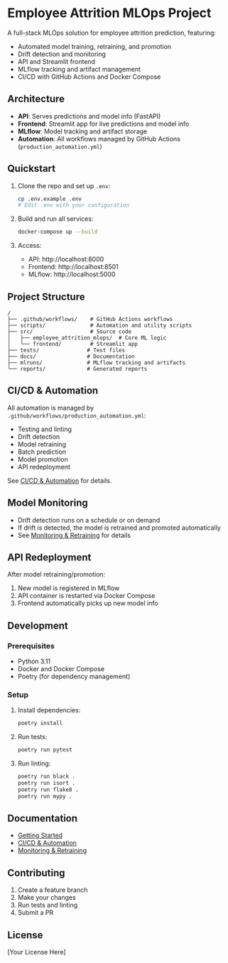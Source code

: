 # Employee Attrition MLOps Project

A full-stack MLOps solution for employee attrition prediction, featuring:
- Automated model training, retraining, and promotion
- Drift detection and monitoring
- API and Streamlit frontend
- MLflow tracking and artifact management
- CI/CD with GitHub Actions and Docker Compose

## Architecture

- **API**: Serves predictions and model info (FastAPI)
- **Frontend**: Streamlit app for live predictions and model info
- **MLflow**: Model tracking and artifact storage
- **Automation**: All workflows managed by GitHub Actions (`production_automation.yml`)

## Quickstart

1. Clone the repo and set up `.env`:
   ```bash
   cp .env.example .env
   # Edit .env with your configuration
   ```

2. Build and run all services:
   ```bash
   docker-compose up --build
   ```

3. Access:
   - API: http://localhost:8000
   - Frontend: http://localhost:8501
   - MLflow: http://localhost:5000

## Project Structure

```
/
├── .github/workflows/    # GitHub Actions workflows
├── scripts/              # Automation and utility scripts
├── src/                  # Source code
│   ├── employee_attrition_mlops/  # Core ML logic
│   └── frontend/         # Streamlit app
├── tests/               # Test files
├── docs/                # Documentation
├── mlruns/              # MLflow tracking and artifacts
└── reports/             # Generated reports
```

## CI/CD & Automation

All automation is managed by `.github/workflows/production_automation.yml`:
- Testing and linting
- Drift detection
- Model retraining
- Batch prediction
- Model promotion
- API redeployment

See [CI/CD & Automation](docs/ci_cd_automation.md) for details.

## Model Monitoring

- Drift detection runs on a schedule or on demand
- If drift is detected, the model is retrained and promoted automatically
- See [Monitoring & Retraining](docs/monitoring.md) for details

## API Redeployment

After model retraining/promotion:
1. New model is registered in MLflow
2. API container is restarted via Docker Compose
3. Frontend automatically picks up new model info

## Development

### Prerequisites
- Python 3.11
- Docker and Docker Compose
- Poetry (for dependency management)

### Setup
1. Install dependencies:
   ```bash
   poetry install
   ```

2. Run tests:
   ```bash
   poetry run pytest
   ```

3. Run linting:
   ```bash
   poetry run black .
   poetry run isort .
   poetry run flake8 .
   poetry run mypy .
   ```

## Documentation

- [Getting Started](docs/getting_started.md)
- [CI/CD & Automation](docs/ci_cd_automation.md)
- [Monitoring & Retraining](docs/monitoring.md)

## Contributing

1. Create a feature branch
2. Make your changes
3. Run tests and linting
4. Submit a PR

## License

[Your License Here]
